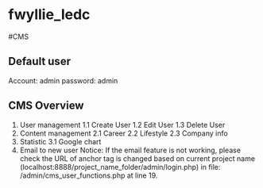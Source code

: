 # fwyllie_ledc


#CMS

## Default user
Account: admin
password: admin

## CMS Overview
1. User management
	1.1 Create User
	1.2 Edit User
	1.3 Delete User
2. Content management
	2.1 Career 
	2.2 Lifestyle
	2.3 Company info
3. Statistic
	3.1 Google chart
4. Email to new user
	Notice: If the email feature is not working, please check the URL of anchor tag is changed based on current project name (localhost:8888/project_name_folder/admin/login.php) in file: /admin/cms_user_functions.php at line 19.